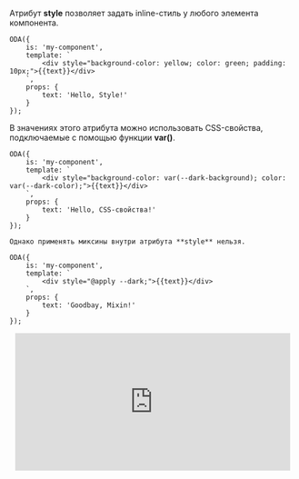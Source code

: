 Атрибут **style** позволяет задать inline-стиль у любого элемента компонента.

```javascript_run_edit_[my-component.js]
ODA({
    is: 'my-component',
    template: `
        <div style="background-color: yellow; color: green; padding: 10px;">{{text}}</div>
    `,
    props: {
        text: 'Hello, Style!'
    }
});
```

В значениях этого атрибута можно использовать CSS-свойства, подключаемые с помощью функции **var()**.

```javascript_run_edit_[my-component.js]
ODA({
    is: 'my-component',
    template: `
        <div style="background-color: var(--dark-background); color: var(--dark-color);">{{text}}</div>
    `,
    props: {
        text: 'Hello, CSS-свойства!'
    }
});
```

```warning_md
Однако применять миксины внутри атрибута **style** нельзя.
```

```javascript_error_run_edit_[my-component.js]
ODA({
    is: 'my-component',
    template: `
        <div style="@apply --dark;">{{text}}</div>
    `,
    props: {
        text: 'Goodbay, Mixin!'
    }
});
```

<div style="position:relative;padding-bottom:48%; margin:10px">
    <iframe src="https://www.youtube.com/embed/WCJrJ5dbJao?start=0" frameborder="0" allow="accelerometer; autoplay; encrypted-media; gyroscope; picture-in-picture" allowfullscreen
    	style="position:absolute;width:100%;height:100%;"></iframe>
</div>
